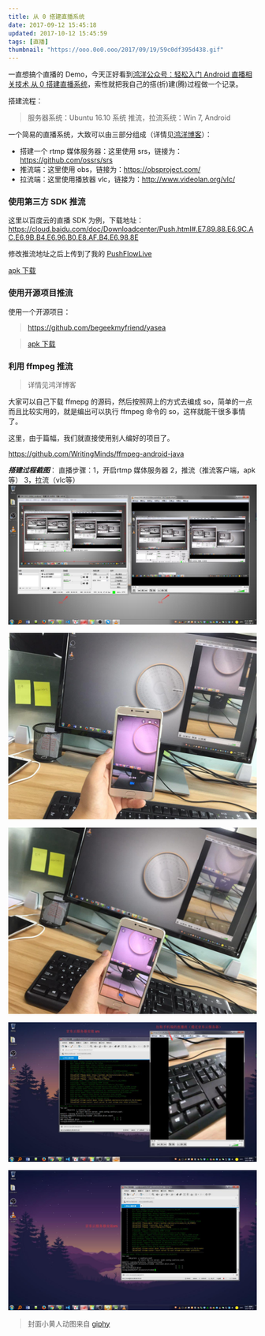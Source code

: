 ```yaml
---
title: 从 0 搭建直播系统
date: 2017-09-12 15:45:18
updated: 2017-10-12 15:45:59
tags: [直播]
thumbnail: "https://ooo.0o0.ooo/2017/09/19/59c0df395d438.gif"
---
```


一直想搞个直播的 Demo，今天正好看到[鸿洋公众号：轻松入门 Android 直播相关技术 从 0 搭建直播系统](http://blog.csdn.net/lmj623565791/article/details/77937483)，索性就把我自己的搭(折)建(腾)过程做一个记录。
<!--more-->
搭建流程：

> 服务器系统：Ubuntu 16.10 系统
推流，拉流系统：Win 7, Android

一个简易的直播系统，大致可以由三部分组成（详情见[鸿洋博客](http://blog.csdn.net/lmj623565791/article/details/77937483)）：

- 搭建一个 rtmp 媒体服务器：这里使用 srs，链接为：https://github.com/ossrs/srs
- 推流端：这里使用 obs，链接为：https://obsproject.com/
- 拉流端：这里使用播放器 vlc，链接为：http://www.videolan.org/vlc/

### 使用第三方 SDK 推流
这里以百度云的直播 SDK 为例，下载地址： 
https://cloud.baidu.com/doc/Downloadcenter/Push.html#.E7.89.88.E6.9C.AC.E6.9B.B4.E6.96.B0.E8.AF.B4.E6.98.8E

修改推流地址之后上传到了我的 [PushFlowLive](https://github.com/yangxiaoge/PushFlowLive)

[apk 下载](https://github.com/yangxiaoge/Zz_Application/raw/master/gif_public/%E4%BB%8E%200%20%E6%90%AD%E5%BB%BA%E7%9B%B4%E6%92%AD%E7%B3%BB%E7%BB%9F/apk/baidu-livecamera-%E6%8E%A8%E6%B5%81.apk)

### 使用开源项目推流

使用一个开源项目：

> https://github.com/begeekmyfriend/yasea

> [apk 下载](https://github.com/yangxiaoge/Zz_Application/raw/master/gif_public/%E4%BB%8E%200%20%E6%90%AD%E5%BB%BA%E7%9B%B4%E6%92%AD%E7%B3%BB%E7%BB%9F/apk/yasea-推流.apk)

### 利用 ffmpeg 推流
> 详情见鸿洋博客

大家可以自己下载 ffmepg 的源码，然后按照网上的方式去编成 so，简单的一点而且比较实用的，就是编出可以执行 ffmpeg 命令的 so，这样就能干很多事情了。

这里，由于篇幅，我们就直接使用别人编好的项目了。

https://github.com/WritingMinds/ffmpeg-android-java



***搭建过程截图***：
直播步骤：1，开启rtmp 媒体服务器 2，推流（推流客户端，apk等） 3，拉流（vlc等）
![](https://raw.githubusercontent.com/yangxiaoge/Zz_Application/fc9482b0e15cf82aa60e0a7b943e41d22cac09c9/gif_public/%E4%BB%8E%200%20%E6%90%AD%E5%BB%BA%E7%9B%B4%E6%92%AD%E7%B3%BB%E7%BB%9F/photo_2017-09-12_14-43-43.jpg)

![利用手机端推流，电脑端通过 VLC 拉流](https://raw.githubusercontent.com/yangxiaoge/Zz_Application/fc9482b0e15cf82aa60e0a7b943e41d22cac09c9/gif_public/%E4%BB%8E%200%20%E6%90%AD%E5%BB%BA%E7%9B%B4%E6%92%AD%E7%B3%BB%E7%BB%9F/photo_2017-09-12_14-43-51.jpg)

![利用手机端推流，电脑端通过 VLC 拉流](https://raw.githubusercontent.com/yangxiaoge/Zz_Application/fc9482b0e15cf82aa60e0a7b943e41d22cac09c9/gif_public/%E4%BB%8E%200%20%E6%90%AD%E5%BB%BA%E7%9B%B4%E6%92%AD%E7%B3%BB%E7%BB%9F/photo_2017-09-12_14-43-57.jpg)

![利用手机端推流，电脑端通过 VLC 拉流](https://raw.githubusercontent.com/yangxiaoge/Zz_Application/fc9482b0e15cf82aa60e0a7b943e41d22cac09c9/gif_public/%E4%BB%8E%200%20%E6%90%AD%E5%BB%BA%E7%9B%B4%E6%92%AD%E7%B3%BB%E7%BB%9F/photo_2017-09-12_14-44-02.jpg)

![](https://raw.githubusercontent.com/yangxiaoge/Zz_Application/fc9482b0e15cf82aa60e0a7b943e41d22cac09c9/gif_public/%E4%BB%8E%200%20%E6%90%AD%E5%BB%BA%E7%9B%B4%E6%92%AD%E7%B3%BB%E7%BB%9F/photo_2017-09-12_14-44-04.jpg)


> 封面小黄人动图来自 [giphy](https://giphy.com/search/new-follower)
